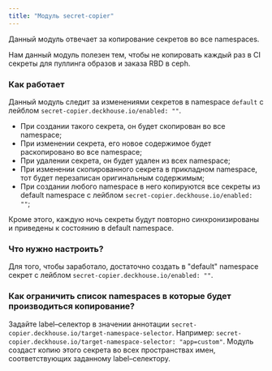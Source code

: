 ```yaml
---
title: "Модуль secret-copier"
---
```


Данный модуль отвечает за копирование секретов во все namespaces.

Нам данный модуль полезен тем, чтобы не копировать каждый раз в CI секреты для пуллинга образов и заказа RBD в ceph.

### Как работает

Данный модуль следит за изменениями секретов в namespace `default` с лейблом `secret-copier.deckhouse.io/enabled: ""`.
* При создании такого секрета, он будет скопирован во все namespace;
* При изменении секрета, его новое содержимое будет раскопировано во все namespace;
* При удалении секрета, он будет удален из всех namespace;
* При изменении скопированного секрета в прикладном namespace, тот будет перезаписан оригинальным содержимым;
* При создании любого namespace в него копируются все секреты из default namespace с лейблом `secret-copier.deckhouse.io/enabled: ""`;

Кроме этого, каждую ночь секреты будут повторно синхронизированы и приведены к состоянию в default namespace.

### Что нужно настроить?

Для того, чтобы заработало, достаточно создать в "default" namespace секрет с лейблом `secret-copier.deckhouse.io/enabled: ""`.

### Как ограничить список namespaces в которые будет производиться копирование?

Задайте label–селектор в значении аннотации `secret-copier.deckhouse.io/target-namespace-selector`. Например: `secret-copier.deckhouse.io/target-namespace-selector: "app=custom"`. Модуль создаст копию этого секрета во всех пространствах имен, соответствующих заданному label–селектору. 
